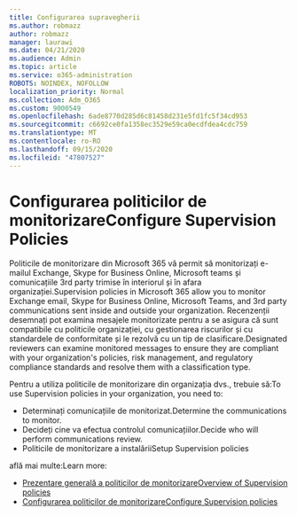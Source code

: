 ```yaml
---
title: Configurarea supravegherii
ms.author: robmazz
author: robmazz
manager: laurawi
ms.date: 04/21/2020
ms.audience: Admin
ms.topic: article
ms.service: o365-administration
ROBOTS: NOINDEX, NOFOLLOW
localization_priority: Normal
ms.collection: Adm_O365
ms.custom: 9000549
ms.openlocfilehash: 6ade8770d285d6c81458d231e5fd1fc5f34cd953
ms.sourcegitcommit: c6692ce0fa1358ec3529e59ca0ecdfdea4cdc759
ms.translationtype: MT
ms.contentlocale: ro-RO
ms.lasthandoff: 09/15/2020
ms.locfileid: "47807527"
---
```

# <a name="configure-supervision-policies"></a><span data-ttu-id="6da50-102">Configurarea politicilor de monitorizare</span><span class="sxs-lookup"><span data-stu-id="6da50-102">Configure Supervision Policies</span></span>

<span data-ttu-id="6da50-103">Politicile de monitorizare din Microsoft 365 vă permit să monitorizați e-mailul Exchange, Skype for Business Online, Microsoft teams și comunicațiile 3rd party trimise în interiorul și în afara organizației.</span><span class="sxs-lookup"><span data-stu-id="6da50-103">Supervision policies in Microsoft 365 allow you to monitor Exchange email, Skype for Business Online, Microsoft Teams, and 3rd party communications sent inside and outside your organization.</span></span> <span data-ttu-id="6da50-104">Recenzenții desemnați pot examina mesajele monitorizate pentru a se asigura că sunt compatibile cu politicile organizației, cu gestionarea riscurilor și cu standardele de conformitate și le rezolvă cu un tip de clasificare.</span><span class="sxs-lookup"><span data-stu-id="6da50-104">Designated reviewers can examine monitored messages to ensure they are compliant with your organization's policies, risk management, and regulatory compliance standards and resolve them with a classification type.</span></span>

<span data-ttu-id="6da50-105">Pentru a utiliza politicile de monitorizare din organizația dvs., trebuie să:</span><span class="sxs-lookup"><span data-stu-id="6da50-105">To use Supervision policies in your organization, you need to:</span></span>

- <span data-ttu-id="6da50-106">Determinați comunicațiile de monitorizat.</span><span class="sxs-lookup"><span data-stu-id="6da50-106">Determine the communications to monitor.</span></span>
- <span data-ttu-id="6da50-107">Decideți cine va efectua controlul comunicațiilor.</span><span class="sxs-lookup"><span data-stu-id="6da50-107">Decide who will perform communications review.</span></span>
- <span data-ttu-id="6da50-108">Politicile de monitorizare a instalării</span><span class="sxs-lookup"><span data-stu-id="6da50-108">Setup Supervision policies</span></span>

<span data-ttu-id="6da50-109">află mai multe:</span><span class="sxs-lookup"><span data-stu-id="6da50-109">Learn more:</span></span>

- [<span data-ttu-id="6da50-110">Prezentare generală a politicilor de monitorizare</span><span class="sxs-lookup"><span data-stu-id="6da50-110">Overview of Supervision policies</span></span>](https://docs.microsoft.com/microsoft-365/compliance/supervision-policies)
- [<span data-ttu-id="6da50-111">Configurarea politicilor de monitorizare</span><span class="sxs-lookup"><span data-stu-id="6da50-111">Configure Supervision policies</span></span>](https://docs.microsoft.com/microsoft-365/compliance/configure-supervision-policies)
